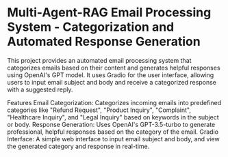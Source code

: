 # Multi-Agent-RAG Email Processing System - Categorization and Automated Response Generation
This project provides an automated email processing system that categorizes emails based on their content and generates helpful responses using OpenAI's GPT model. It uses Gradio for the user interface, allowing users to input email subject and body and receive a categorized response with a suggested reply.

Features
Email Categorization: Categorizes incoming emails into predefined categories like "Refund Request", "Product Inquiry", "Complaint", "Healthcare Inquiry", and "Legal Inquiry" based on keywords in the subject or body.
Response Generation: Uses OpenAI's GPT-3.5-turbo to generate professional, helpful responses based on the category of the email.
Gradio Interface: A simple web interface to input email subject and body, and view the generated category and response in real-time.
